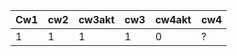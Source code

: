 | Cw1 | cw2 | cw3akt | cw3 | cw4akt | cw4 |
|-----|-----|--------|-----|--------|-----|
|   1 |   1 |      1 |   1 |      0 | ?   |
